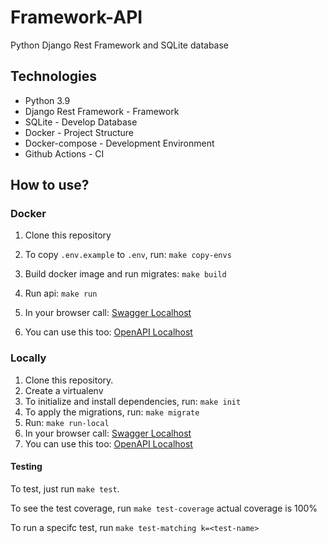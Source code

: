 # Framework-API

Python Django Rest Framework and SQLite database

## Technologies
- Python 3.9
- Django Rest Framework - Framework
- SQLite - Develop Database
- Docker - Project Structure
- Docker-compose - Development Environment
- Github Actions - CI 


## How to use?

### Docker

1. Clone this repository

2. To copy `.env.example` to `.env`, run: `make copy-envs`

3. Build docker image and run migrates: `make build`

4. Run api: `make run`

5. In your browser call: [Swagger Localhost](http://0.0.0.0:8000/swagger/) 

6. You can use this too: [OpenAPI Localhost](http://0.0.0.0:8000/redoc/) 

### Locally

1. Clone this repository.
2. Create a virtualenv
3. To initialize and install dependencies, run: `make init`
4. To apply the migrations, run: `make migrate` 
5. Run: `make run-local`
6. In your browser call: [Swagger Localhost](http://0.0.0.0:8000/swagger/)
7. You can use this too: [OpenAPI Localhost](http://0.0.0.0:8000/redoc/) 


#### Testing

To test, just run `make test`.

To see the test coverage, run `make test-coverage`
actual coverage is 100%

To run a specifc test, run `make test-matching k=<test-name>`

